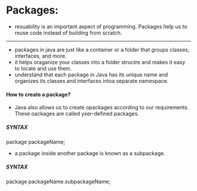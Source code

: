 # Packages:
- resuability is an important aspect of programming. Packages help us to reuse code instead of building from scratch.
***   
* packages in java are just like a container or a folder that groups classes, interfaces, and more.
* it helps oraganize your classes into a folder structre and makes it easy to locate and use them. 
* understand that each package in Java has its unique name and organizes its classes and interfaces intoa separate namespace.
#### How to create a package?
- Java also allows us to create opackages according to our requirements. These oackages are called yser-defined packages.
##### SYNTAX #####
package packageName;

* a package inside another package is known as a subpackage. 
##### SYNTAX #####
package packageName.subpackageName;